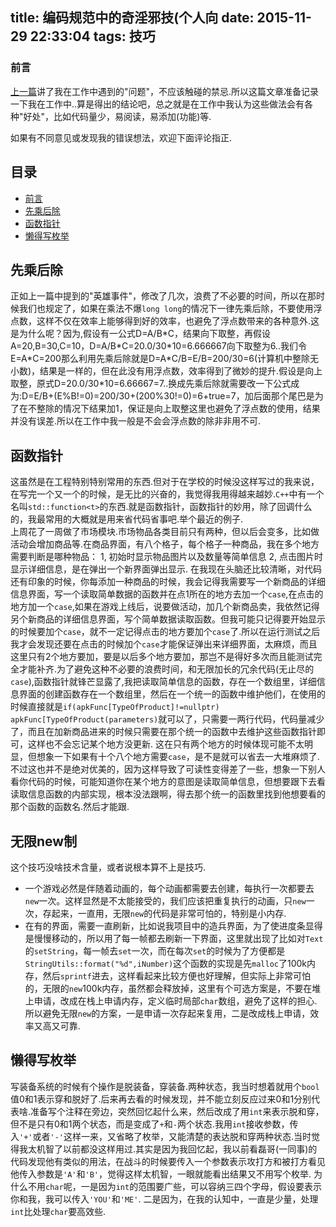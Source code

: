 
title: 编码规范中的奇淫邪技(个人向
date: 2015-11-29 22:33:04
tags: 技巧
---


### <a name="pre"/>前言
[上一篇]()讲了我在工作中遇到的"问题"，不应该触碰的禁忌.所以这篇文章准备记录一下我在工作中..算是得出的结论吧，总之就是在工作中我认为这些做法会有各种"好处"，比如代码量少，易阅读，易添加(功能)等.
   
如果有不同意见或发现我的错误想法，欢迎下面评论指正.

<!--more-->

## 目录
* [前言](#pre)
* [先乘后除](#multi)
* [函数指针](#function)
* [懒得写枚举](#enum)


## <a name="multi"/>先乘后除

正如上一篇中提到的"英雄事件"，修改了几次，浪费了不必要的时间，所以在那时候我们也规定了，如果在乘法不爆`long long`的情况下一律先乘后除，不要使用浮点数，这样不仅在效率上能够得到好的效率，也避免了浮点数带来的各种意外.这是为什么呢？因为,假设有一公式D=A/B\*C，结果向下取整，再假设A=20,B=30,C=10，D=A/B\*C=20.0/30\*10=6.666667向下取整为6..我们令E=A\*C=200那么利用先乘后除就是D=A\*C/B=E/B=200/30=6(计算机中整除无小数)，结果是一样的，但在此没有用浮点数，效率得到了微妙的提升.假设是向上取整，原式D=20.0/30*10=6.66667=7..换成先乘后除就需要改一下公式成为:D=E/B+(E%B!=0)=200/30+(200%30!=0)=6+true=7，加后面那个尾巴是为了在不整除的情况下结果加1，保证是向上取整这里也避免了浮点数的使用，结果并没有误差.所以在工作中我一般是不会会浮点数的除非非用不可.

## <a name="function"/>函数指针

这虽然是在工程特别特别常用的东西.但对于在学校的时候没这样写过的我来说，在写完一个又一个的时候，是无比的兴奋的，我觉得我用得越来越妙.`C++`中有一个名叫`std::function<t>`的东西.就是函数指针，函数指针的妙用，除了回调什么的，我最常用的大概就是用来省代码省事吧.举个最近的例子.<br>
上周花了一周做了市场模块.市场物品各类目前只有两种，但以后会变多，比如做活动会增加商品等.在商品界面，有八个格子，每个格子一种商品，我在多个地方需要判断是哪种物品：
  1, 初始时显示物品图片以及数量等简单信息
  2, 点击图片时显示详细信息，是在弹出一个新界面弹出显示.
在我现在头脑还比较清晰，对代码还有印象的时候，你每添加一种商品的时候，我会记得我需要写一个新商品的详细信息界面，写一个读取简单数据的函数并在点1所在的地方去加一个`case`,在点击的地方加一个`case`,如果在游戏上线后，说要做活动，加几个新商品卖，我依然记得另个新商品的详细信息界面，写个简单数据读取函数。但我可能只记得要开始显示的时候要加个`case`，就不一定记得点击的地方要加个`case`了.所以在运行测试之后我才会发现还要在点击的时候加个`case`才能保证弹出来详细界面，太麻烦，而且这里只有2个地方要加，要是以后多个地方要加，那岂不是得好多次而且能测试完全才能补齐.为了避免这种不必要的浪费时间，和无限加长的冗余代码(无止尽的`case`),函数指针就锋芒显露了,我把读取简单信息的函数，存在一个数组里，详细信息界面的创建函数存在一个数组里，然后在一个统一的函数中维护他们，在使用的时候直接就是`if(apkFunc[TypeOfProduct]!=nullptr) apkFunc[TypeOfProduct(parameters)`就可以了，只需要一两行代码，代码量减少了，而且在加新商品进来的时候只需要在那个统一的函数中去维护这些函数指针即可，这样也不会忘记某个地方没更新.
这在只有两个地方的时候体现可能不太明显，但想象一下如果有十个八个地方需要`case`，是不是就可以省去一大堆麻烦了.
不过这也并不是绝对优美的，因为这样导致了可读性变得差了一些，想象一下别人看你代码的时候，可能知道你在某个地方的意图是读取简单信息，但想要跟下去看读取信息函数的内部实现，根本没法跟啊，得去那个统一的函数里找到他想要看的那个函数的函数名.然后才能跟.

## <a name="new"/>无限new制
这个技巧没啥技术含量，或者说根本算不上是技巧.
- 一个游戏必然是伴随着动画的，每个动画都需要去创建，每执行一次都要去`new`一次。这样显然是不太能接受的，我们应该把重复执行的动画，只`new`一次，存起来，一直用，无限`new`的代码是非常可怕的，特别是小内存.
- 在有的界面，需要一直刷新，比如说我项目中的造兵界面，为了使进度条显得是慢慢移动的，所以用了每一帧都去刷新一下界面，这里就出现了比如对`Text`的`setString`，每一帧去`set`一次，而在每次`set`的时候为了方便都是`StringUtils::format("%d",iNumber)`这个函数的实现是先`malloc`了100k内存，然后`sprintf`进去，这样看起来比较方便也好理解，但实际上非常可怕的，无限的`new`100k内存，虽然都会释放掉，这里有个可选方案是，不要在堆上申请，改成在栈上申请内存，定义临时局部`char`数组，避免了这样的担心.
所以避免无限`new`的方案，一是申请一次存起来复用，二是改成栈上申请，效率又高又可靠.

## <a name="enum"/> 懒得写枚举
写装备系统的时候有个操作是脱装备，穿装备.两种状态，我当时想着就用个`bool`值0和1表示穿和脱好了.后来再去看的时候发现，并不能立刻反应过来0和1分别代表啥.准备写个注释在旁边，突然回忆起什么来，然后改成了用`int`来表示脱和穿，但不是只有0和1两个状态，而是变成了`+`和`-`两个状态.我用`int`接收参数，传入`'+'`或者`'-'`这样一来，又省略了枚举，又能清楚的表达脱和穿两种状态.当时觉得我太机智了以前都没这样用过.其实是因为我回忆起，我以前看磊哥(一同事)的代码发现他有类似的用法，在战斗的时候要传入一个参数表示攻打方和被打方看见他传入参数是`'A'`和`'B'`，觉得这样太机智，一眼就能看出结果又不用写个枚举.
为什么不用`char`呢，一是因为`int`的范围要广些，可以容纳三四个字母，假设要表示你和我，我可以传入`'YOU'`和`'ME'`. 二是因为，在我的认知中，一直是少量，处理`int`比处理`char`要高效些.
